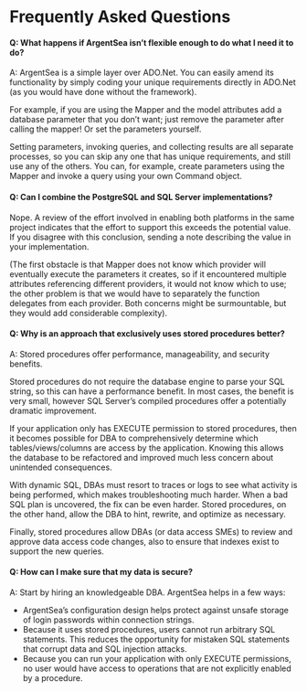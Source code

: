 ﻿# Frequently Asked Questions

#### Q: What happens if ArgentSea isn’t flexible enough to do what I need it to do?

A: ArgentSea is a simple layer over ADO.Net. You can easily amend its functionality by simply coding your unique requirements directly in ADO.Net (as you would have done without the framework).

For example, if you are using the Mapper and the model attributes add a database parameter that you don’t want; just remove the parameter after calling the mapper! Or set the parameters yourself.

Setting parameters, invoking queries, and collecting results are all separate processes, so you can skip any one that has unique requirements, and still use any of the others. You can, for example, create parameters using the Mapper and invoke a query using your own Command object.

#### Q: Can I combine the PostgreSQL and SQL Server implementations?

Nope. A review of the effort involved in enabling both platforms in the same project indicates that the effort to support this exceeds the potential value. If you disagree with this conclusion, sending a note describing the value in your implementation.

(The first obstacle is that Mapper does not know which provider will eventually execute the parameters it creates, so if it encountered multiple attributes referencing different providers, it would not know which to use; the other problem is that we would have to separately the function delegates from each provider. Both concerns might be surmountable, but they would add considerable complexity).

#### Q: Why is an approach that exclusively uses stored procedures better?

A: Stored procedures offer performance, manageability, and security benefits.

Stored procedures do not require the database engine to parse your SQL string, so this can have a performance benefit. In most cases, the benefit is very small, however SQL
Server’s compiled procedures offer a potentially dramatic improvement.

If your application only has EXECUTE permission to stored procedures, then it becomes possible for DBA to comprehensively determine which tables/views/columns are access by the
application. Knowing this allows the database to be refactored and improved much less concern about unintended consequences.

With dynamic SQL, DBAs must resort to traces or logs to see what activity is being performed, which makes troubleshooting much harder. When a bad SQL plan is uncovered, the fix can be even harder. Stored procedures, on the other hand, allow the DBA to hint, rewrite, and optimize as necessary.

Finally, stored procedures allow DBAs (or data access SMEs) to review and approve 
data access code changes, also to ensure that indexes exist to support the new queries.

#### Q: How can I make sure that my data is secure?

A: Start by hiring an knowledgeable DBA. ArgentSea helps in a few ways:

* ArgentSea’s configuration design helps protect against unsafe storage of login passwords within connection strings.
* Because it uses stored procedures, users cannot run arbitrary SQL statements. This reduces the opportunity for mistaken SQL statements that corrupt data and SQL injection attacks.
* Because you can run your application with only EXECUTE permissions, no user would have access  to operations that are not explicitly enabled by a procedure.
